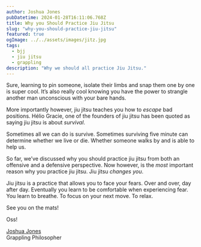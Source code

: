 ```yaml
---
author: Joshua Jones
pubDatetime: 2024-01-28T16:11:06.768Z
title: Why you Should Practice Jiu Jitsu
slug: "why-you-should-practice-jiu-jitsu"
featured: true
ogImage: ../../assets/images/jitz.jpg
tags:
  - bjj
  - jiu jitsu
  - grappling
description: "Why we should all practice Jiu Jitsu."
---
```


Sure, learning to pin someone, isolate their limbs and snap them one by one is super cool. It’s also really cool knowing you have the power to strangle another man unconscious with your bare hands. 

More importantly however, jiu jitsu teaches you how to *escape* bad positions. Hélio Gracie, one of the founders of jiu jitsu has been quoted as saying jiu jitsu is about *survival*. 

Sometimes all we can do is survive. Sometimes surviving five minute can determine whether we live or die. Whether someone walks by and is able to help us. 

So far, we’ve discussed why you should practice jiu jitsu from both an offensive and a defensive perspective. Now however, is the *most* important reason why you practice jiu jitsu. Jiu jitsu *changes you*. 

Jiu jitsu is a practice that allows you to face your fears. Over and over, day after day. Eventually you learn to be comfortable when experiencing fear. You learn to breathe. To focus on your next move. To relax.

See you on the mats!

Oss!

[Joshua Jones](https://joshuajones.io) <br/>
Grappling Philosopher
